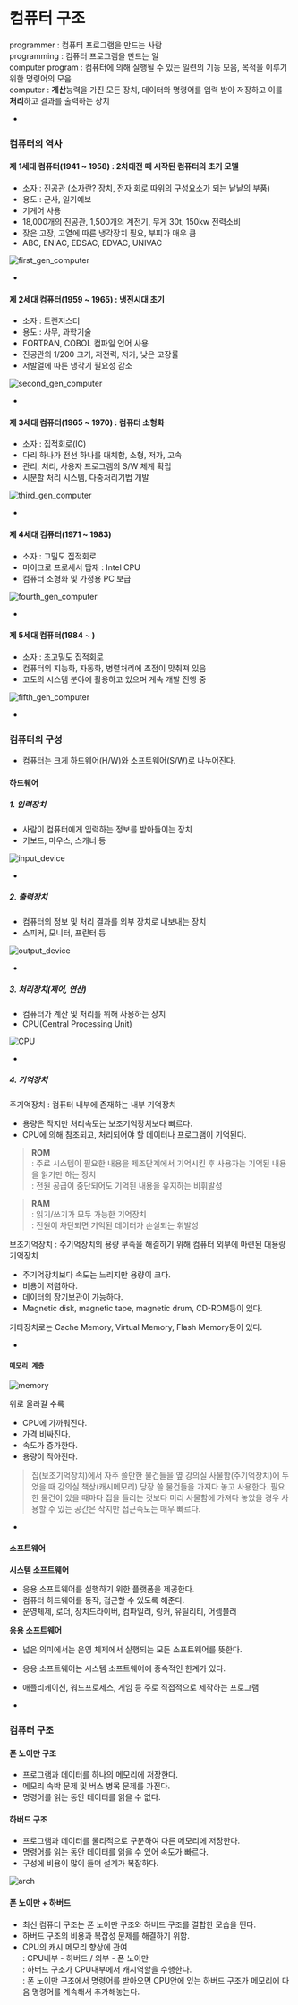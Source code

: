 # 컴퓨터 구조

programmer : 컴퓨터 프로그램을 만드는 사람   
programming : 컴퓨터 프로그램을 만드는 일   
computer program : 컴퓨터에 의해 실행될 수 있는 일련의 기능 모음, 목적을 이루기 위한 명령어의 모음    
computer : **계산**능력을 가진 모든 장치, 데이터와 명령어를 입력 받아 저장하고 이를 **처리**하고 결과를 출력하는 장치

-

### 컴퓨터의 역사
#### 제 1세대 컴퓨터(1941 ~ 1958) : 2차대전 때 시작된 컴퓨터의 초기 모델   
- 소자 : 진공관 (소자란? 장치, 전자 회로 따위의 구성요소가 되는 낱낱의 부품)
- 용도 : 군사, 일기예보
- 기계어 사용
- 18,000개의 진공관, 1,500개의 계전기, 무게 30t, 150kw 전력소비
- 잦은 고장, 고열에 따른 냉각장치 필요, 부피가 매우 큼
- ABC, ENIAC, EDSAC, EDVAC, UNIVAC   

![first_gen_computer](https://sites.google.com/site/fun21stcomputer/_/rsrc/1355060064429/howcomhome/history/785px-Eniac.jpg?height=305&width=400)

-

#### 제 2세대 컴퓨터(1959 ~ 1965) : 냉전시대 초기
- 소자 : 트랜지스터
- 용도 : 사무, 과학기술
- FORTRAN, COBOL 컴파일 언어 사용
- 진공관의 1/200 크기, 저전력, 저가, 낮은 고장률
- 저발열에 따른 냉각기 필요성 감소

![second_gen_computer](http://theevolutionofcomputersovertime.weebly.com/uploads/4/2/2/0/42204035/2146864_orig.png)

-

#### 제 3세대 컴퓨터(1965 ~ 1970) : 컴퓨터 소형화
- 소자 : 집적회로(IC)
- 다리 하나가 전선 하나를 대체함, 소형, 저가, 고속
- 관리, 처리, 사용자 프로그램의 S/W 체계 확립
- 시분할 처리 시스템, 다중처리기법 개발

![third_gen_computer](http://3.bp.blogspot.com/-mBJa4CDd3L0/VLiGUNP6wzI/AAAAAAAAADM/ZW7XLu3v5xk/s1600/tg.jpg)  

-

#### 제 4세대 컴퓨터(1971 ~ 1983)
- 소자 : 고밀도 집적회로
- 마이크로 프로세서 탑재 : Intel CPU
- 컴퓨터 소형화 및 가정용 PC 보급

![fourth_gen_computer](http://4.bp.blogspot.com/-QK9Id-OKRl8/Togf_0RYd_I/AAAAAAAAAAw/HCX-OJ0eG4g/s1600/4th+gene.jpg)

-

#### 제 5세대 컴퓨터(1984 ~ )
- 소자 : 초고밀도 집적회로
- 컴퓨터의 지능화, 자동화, 병렬처리에 초점이 맞춰져 있음
- 고도의 시스템 분야에 활용하고 있으며 계속 개발 진행 중
	
![fifth_gen_computer](http://blog.mirchimart.com/wp-content/uploads/2012/06/apple-imac-all-in-one-desktop-pc.jpg)   

-

### 컴퓨터의 구성
- 컴퓨터는 크게 하드웨어(H/W)와 소프트웨어(S/W)로 나누어진다.

#### 하드웨어   

##### 1. 입력장치
- 사람이 컴퓨터에게 입력하는 정보를 받아들이는 장치
- 키보드, 마우스, 스캐너 등
 
![input_device](http://passnownow.com/wp-content/uploads/2015/10/Input-Devices.jpg)   

-

##### 2. 출력장치
- 컴퓨터의 정보 및 처리 결과를 외부 장치로 내보내는 장치
- 스피커, 모니터, 프린터 등
 
![output_device](http://studentcms.ise.canberra.edu.au/itw/kellkings/wp-content/uploads/sites/52/2014/04/Output-Devices.jpg)

-

##### 3. 처리장치(제어, 연산)
- 컴퓨터가 계산 및 처리를 위해 사용하는 장치
- CPU(Central Processing Unit)
	
![CPU](https://www.bhphotovideo.com/images/images1000x1000/intel_bx80646i54690k_core_i5_4690k_processor_1060511.jpg)

-

##### 4. 기억장치
 
주기억장치 : 컴퓨터 내부에 존재하는 내부 기억장치   
- 용량은 작지만 처리속도는 보조기억장치보다 빠르다.
- CPU에 의해 참조되고, 처리되어야 할 데이터나 프로그램이 기억된다.   

>**ROM**   
>: 주로 시스템이 필요한 내용을 제조단계에서 기억시킨 후 사용자는 기억된 내용을 읽기만 하는 장치   
>: 전원 공급이 중단되어도 기억된 내용을 유지하는 비휘발성         

>**RAM**   
>: 읽기/쓰기가 모두 가능한 기억장치   
>: 전원이 차단되면 기억된 데이터가 손실되는 휘발성  

보조기억장치 : 주기억장치의 용량 부족을 해결하기 위해 컴퓨터 외부에 마련된 대용량 기억장치
- 주기억장치보다 속도는 느리지만 용량이 크다. 
- 비용이 저렴하다. 
- 데이터의 장기보관이 가능하다.
- Magnetic disk, magnetic tape, magnetic drum, CD-ROM등이 있다.   

기타장치로는 Cache Memory, Virtual Memory, Flash Memory등이 있다.

-

#### `메모리 계층`

![memory](https://www.cs.uic.edu/~jbell/CourseNotes/OperatingSystems/images/Chapter1/1_4_StorageDeviceHierarchy.jpg)   

위로 올라갈 수록 
- CPU에 가까워진다.
- 가격 비싸진다.
- 속도가 증가한다.
- 용량이 작아진다.   

>집(보조기억장치)에서 자주 쓸만한 물건들을 옆 강의실 사물함(주기억장치)에 두었을 때 강의실 책상(캐시메모리) 당장 쓸 물건들을 가져다 놓고 사용한다. 필요한 물건이 있을 때마다 집을 들리는 것보다 미리 사물함에 가져다 놓았을 경우 사용할 수 있는 공간은 작지만 접근속도는 매우 빠르다.

-

#### 소프트웨어  

**시스템 소프트웨어**   
- 응용 소프트웨어를 실행하기 위한 플랫폼을 제공한다.
- 컴퓨터 하드웨어를 동작, 접근할 수 있도록 해준다.
- 운영체제, 로더, 장치드라이버, 컴파일러, 링커, 유틸리티, 어셈블러   

**응용 소프트웨어**
- 넓은 의미에서는 운영 체제에서 실행되는 모든 소프트웨어를 뜻한다. 
- 응용 소프트웨어는 시스템 소프트웨어에 종속적인 한계가 있다.
- 애플리케이션, 워드프로세스, 게임 등 주로 직접적으로 제작하는 프로그램

-

### 컴퓨터 구조
#### 폰 노이만 구조 ####
- 프로그램과 데이터를 하나의 메모리에 저장한다.
- 메모리 속박 문제 및 버스 병목 문제를 가진다. 
- 명령어를 읽는 동안 데이터를 읽을 수 없다.

#### 하버드 구조 ####
- 프로그램과 데이터를 물리적으로 구분하여 다른 메모리에 저장한다.
- 명령어를 읽는 동안 데이터를 읽을 수 있어 속도가 빠르다. 
- 구성에 비용이 많이 들며 설계가 복잡하다.

![arch](http://www.edgefxkits.com/blog/wp-content/uploads/Differences-between-Von-Neuman-Architecture-and-Harvard-Architecture.jpg)

#### 폰 노이만 + 하버드 ####
- 최신 컴퓨터 구조는 폰 노이만 구조와 하버드 구조를 결합한 모습을 띈다.
- 하버드 구조의 비용과 복잡성 문제를 해결하기 위함.
- CPU의 캐시 메모리 향상에 관여   
: CPU내부 - 하버드 / 외부 - 폰 노이만    
: 하버드 구조가 CPU내부에서 캐시역할을 수행한다.    
: 폰 노이만 구조에서 명령어를 받아오면 CPU안에 있는 하버드 구조가 메모리에 다음 명령어를 계속해서 추가해놓는다.


